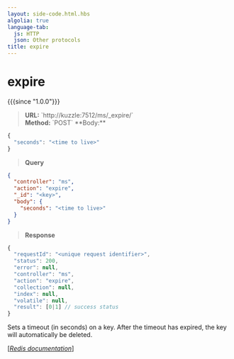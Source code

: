 ```yaml
---
layout: side-code.html.hbs
algolia: true
language-tab:
  js: HTTP
  json: Other protocols
title: expire
---
```



# expire

{{{since "1.0.0"}}}



<blockquote class="js">
<p>
<b>URL:</b> `http://kuzzle:7512/ms/_expire/<key>`  
</br><b>Method:</b> `POST`  
**Body:**
</p>
</blockquote>




```js
{
  "seconds": "<time to live>"
}
```



<blockquote class="json">
<p>
<b>Query</b>
</p>
</blockquote>


```json
{
  "controller": "ms",
  "action": "expire",
  "_id": "<key>",
  "body": {
    "seconds": "<time to live>"
  }
}
```

>**Response**

```javascript
{
  "requestId": "<unique request identifier>",
  "status": 200,
  "error": null,
  "controller": "ms",
  "action": "expire",
  "collection": null,
  "index": null,
  "volatile": null,
  "result": [0|1] // success status
}
```

Sets a timeout (in seconds) on a key.  After the timeout has expired, the key will automatically be deleted.

[[_Redis documentation_]](https://redis.io/commands/expire)
